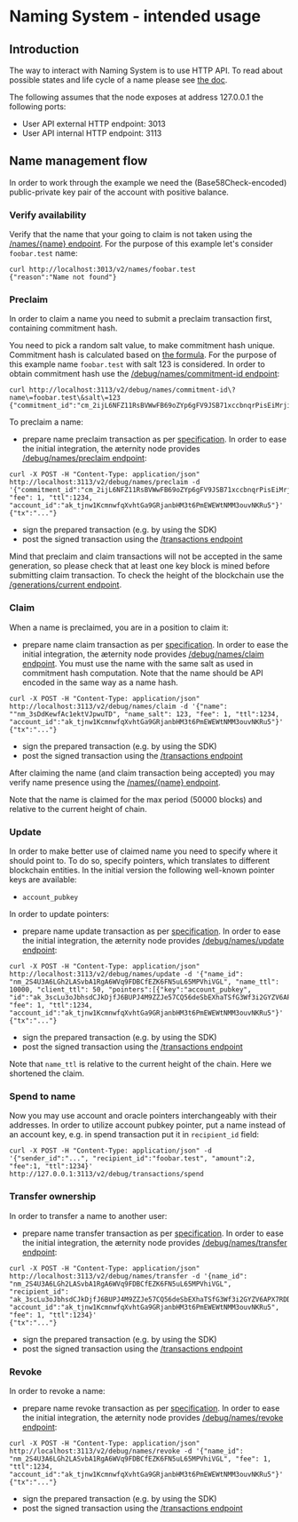 # Naming System - intended usage

## Introduction

The way to interact with Naming System is to use HTTP API. To read about possible states and life cycle of a name please see [the doc](../../../utility-features/aens.md).

The following assumes that the node exposes at address 127.0.0.1 the following ports:

* User API external HTTP endpoint: 3013
* User API internal HTTP endpoint: 3113

## Name management flow

In order to work through the example we need the (Base58Check-encoded) public-private key pair of the account with positive balance.

### Verify availability

Verify that the name that your going to claim is not taken using the [/names/{name} endpoint](https://api-docs.aeternity.io/#/external/GetNameEntryByName). For the purpose of this example let's consider `foobar.test` name:

```
curl http://localhost:3013/v2/names/foobar.test
{"reason":"Name not found"}
```

### Preclaim

In order to claim a name you need to submit a preclaim transaction first, containing commitment hash.

You need to pick a random salt value, to make commitment hash unique. Commitment hash is calculated based on [the formula](../../../utility-features/aens.md#pre-claim). For the purpose of this example name `foobar.test` with salt 123 is considered. In order to obtain commitment hash use the [/debug/names/commitment-id endpoint](https://api-docs.aeternity.io/#/internal/GetCommitmentId):

```
curl http://localhost:3113/v2/debug/names/commitment-id\?name\=foobar.test\&salt\=123
{"commitment_id":"cm_2ijL6NFZ11RsBVWwFB69oZYp6gFV9JSB71xccbnqrPisEiMrji"}
```

To preclaim a name:

* prepare name preclaim transaction as per [specification](../../../utility-features/serializations.md). In order to ease the initial integration, the æternity node provides [/debug/names/preclaim endpoint](https://api-docs.aeternity.io/#/internal/PostNamePreclaim):

```
curl -X POST -H "Content-Type: application/json" http://localhost:3113/v2/debug/names/preclaim -d '{"commitment_id":"cm_2ijL6NFZ11RsBVWwFB69oZYp6gFV9JSB71xccbnqrPisEiMrji", "fee": 1, "ttl":1234, "account_id":"ak_tjnw1KcmnwfqXvhtGa9GRjanbHM3t6PmEWEWtNMM3ouvNKRu5"}'
{"tx":"..."}
```

* sign the prepared transaction (e.g. by using the SDK)
* post the signed transaction using the [/transactions endpoint](https://api-docs.aeternity.io/#/external/PostTransaction)

Mind that preclaim and claim transactions will not be accepted in the same generation, so please check that at least one key block is mined before submitting claim transaction. To check the height of the blockchain use the [/generations/current endpoint](https://api-docs.aeternity.io/#/external/GetCurrentGeneration).

### Claim

When a name is preclaimed, you are in a position to claim it:

* prepare name claim transaction as per [specification](../../../utility-features/serializations.md). In order to ease the initial integration, the æternity node provides [/debug/names/claim endpoint](https://api-docs.aeternity.io/#/internal/PostNameClaim). You must use the name with the same salt as used in commitment hash computation. Note that the name should be API encoded in the same way as a name hash.

```
curl -X POST -H "Content-Type: application/json" http://localhost:3113/v2/debug/names/claim -d '{"name": ""nm_3sDdKewfAc1ektVJpwuTD", "name_salt": 123, "fee": 1, "ttl":1234, "account_id":"ak_tjnw1KcmnwfqXvhtGa9GRjanbHM3t6PmEWEWtNMM3ouvNKRu5"}'
{"tx":"..."}
```

* sign the prepared transaction (e.g. by using the SDK)
* post the signed transaction using the [/transactions endpoint](https://api-docs.aeternity.io/#/external/PostTransaction)

After claiming the name (and claim transaction being accepted) you may verify name presence using the [/names/{name} endpoint](https://api-docs.aeternity.io/#/external/GetNameEntryByName).

Note that the name is claimed for the max period (50000 blocks) and relative to the current height of chain.

### Update

In order to make better use of claimed name you need to specify where it should point to. To do so, specify pointers, which translates to different blockchain entities. In the initial version the following well-known pointer keys are available:

* `account_pubkey`

In order to update pointers:

* prepare name update transaction as per [specification](../../../utility-features/serializations.md). In order to ease the initial integration, the æternity node provides [/debug/names/update endpoint](https://api-docs.aeternity.io/#/internal/PostNameUpdate):

```
curl -X POST -H "Content-Type: application/json" http://localhost:3113/v2/debug/names/update -d '{"name_id": "nm_2S4U3A6LGh2LASvbA1RgA6WVq9FDBCfEZK6FN5uL65MPVhiVGL", "name_ttl": 10000, "client_ttl": 50, "pointers":[{"key":"account_pubkey", "id":"ak_3scLu3oJbhsdCJkDjfJ6BUPJ4M9ZZJe57CQ56deSbEXhaTSfG3Wf3i2GYZV6APX7RDDVk4Weewb7oLePte3H3QdBw4rMZw"}], "fee": 1, "ttl":1234, "account_id":"ak_tjnw1KcmnwfqXvhtGa9GRjanbHM3t6PmEWEWtNMM3ouvNKRu5"}'
{"tx":"..."}
```

* sign the prepared transaction (e.g. by using the SDK)
* post the signed transaction using the [/transactions endpoint](https://api-docs.aeternity.io/#/external/PostTransaction)

Note that `name_ttl` is relative to the current height of the chain. Here we shortened the claim.

### Spend to name

Now you may use account and oracle pointers interchangeably with their addresses. In order to utilize account pubkey pointer, put a name instead of an account key, e.g. in spend transaction put it in `recipient_id` field:

```
curl -X POST -H "Content-Type: application/json" -d '{"sender_id":"...", "recipient_id":"foobar.test", "amount":2, "fee":1, "ttl":1234}' http://127.0.0.1:3113/v2/debug/transactions/spend
```

### Transfer ownership

In order to transfer a name to another user:

* prepare name transfer transaction as per [specification](../../../utility-features/serializations.md). In order to ease the initial integration, the æternity node provides [/debug/names/transfer endpoint](https://api-docs.aeternity.io/#/internal/PostNameTransfer):

```
curl -X POST -H "Content-Type: application/json" http://localhost:3113/v2/debug/names/transfer -d '{name_id": "nm_2S4U3A6LGh2LASvbA1RgA6WVq9FDBCfEZK6FN5uL65MPVhiVGL", "recipient_id": "ak_3scLu3oJbhsdCJkDjfJ6BUPJ4M9ZZJe57CQ56deSbEXhaTSfG3Wf3i2GYZV6APX7RDDVk4Weewb7oLePte3H3QdBw4rMZw", "account_id":"ak_tjnw1KcmnwfqXvhtGa9GRjanbHM3t6PmEWEWtNMM3ouvNKRu5", "fee": 1, "ttl":1234}'
{"tx":"..."}
```

* sign the prepared transaction (e.g. by using the SDK)
* post the signed transaction using the [/transactions endpoint](https://api-docs.aeternity.io/#/external/PostTransaction)

### Revoke

In order to revoke a name:

* prepare name revoke transaction as per [specification](../../../utility-features/serializations.md). In order to ease the initial integration, the æternity node provides [/debug/names/revoke endpoint](https://api-docs.aeternity.io/#/internal/PostNameRevoke):

```
curl -X POST -H "Content-Type: application/json" http://localhost:3113/v2/debug/names/revoke -d '{"name_id": "nm_2S4U3A6LGh2LASvbA1RgA6WVq9FDBCfEZK6FN5uL65MPVhiVGL", "fee": 1, "ttl":1234, "account_id":"ak_tjnw1KcmnwfqXvhtGa9GRjanbHM3t6PmEWEWtNMM3ouvNKRu5"}'
{"tx":"..."}
```

* sign the prepared transaction (e.g. by using the SDK)
* post the signed transaction using the [/transactions endpoint](https://api-docs.aeternity.io/#/external/PostTransaction)
